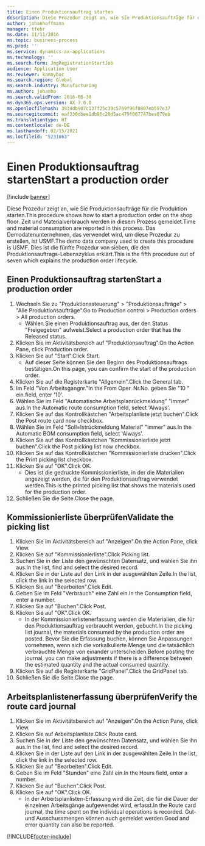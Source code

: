 ```yaml
---
title: Einen Produktionsauftrag starten
description: Diese Prozedur zeigt an, wie Sie Produktionsaufträge für die Produktion starten.
author: johanhoffmann
manager: tfehr
ms.date: 11/11/2016
ms.topic: business-process
ms.prod: ''
ms.service: dynamics-ax-applications
ms.technology: ''
ms.search.form: JmgRegistrationStartJob
audience: Application User
ms.reviewer: kamaybac
ms.search.region: Global
ms.search.industry: Manufacturing
ms.author: johanho
ms.search.validFrom: 2016-06-30
ms.dyn365.ops.version: AX 7.0.0
ms.openlocfilehash: 3934db907c137f25c39c5769f96f0807eb597e37
ms.sourcegitcommit: eaf330dbee1db96c20d5ac479f007747bea079eb
ms.translationtype: HT
ms.contentlocale: de-DE
ms.lasthandoff: 02/15/2021
ms.locfileid: "5231863"
---
```

# <a name="start-a-production-order"></a><span data-ttu-id="91b45-103">Einen Produktionsauftrag starten</span><span class="sxs-lookup"><span data-stu-id="91b45-103">Start a production order</span></span>

[!include [banner](../../includes/banner.md)]

<span data-ttu-id="91b45-104">Diese Prozedur zeigt an, wie Sie Produktionsaufträge für die Produktion starten.</span><span class="sxs-lookup"><span data-stu-id="91b45-104">This procedure shows how to start a production order on the shop floor.</span></span> <span data-ttu-id="91b45-105">Zeit und Materialverbrauch werden in diesem Prozess gemeldet.</span><span class="sxs-lookup"><span data-stu-id="91b45-105">Time and material consumption are reported in this process.</span></span> <span data-ttu-id="91b45-106">Das Demodatenunternehmen, das verwendet wird, um diese Prozedur zu erstellen, ist USMF.</span><span class="sxs-lookup"><span data-stu-id="91b45-106">The demo data company used to create this procedure is USMF.</span></span> <span data-ttu-id="91b45-107">Dies ist die fünfte Prozedur von sieben, die den Produktionsauftrags-Lebenszyklus erklärt.</span><span class="sxs-lookup"><span data-stu-id="91b45-107">This is the fifth procedure out of seven which explains the production order lifecycle.</span></span>


## <a name="start-a-production-order"></a><span data-ttu-id="91b45-108">Einen Produktionsauftrag starten</span><span class="sxs-lookup"><span data-stu-id="91b45-108">Start a production order</span></span>
1. <span data-ttu-id="91b45-109">Wechseln Sie zu "Produktionssteuerung" > "Produktionsaufträge" > "Alle Produktionsaufträge".</span><span class="sxs-lookup"><span data-stu-id="91b45-109">Go to Production control > Production orders > All production orders.</span></span>
    * <span data-ttu-id="91b45-110">Wählen Sie einen Produktionsauftrag aus, der den Status "Freigegeben" aufweist.</span><span class="sxs-lookup"><span data-stu-id="91b45-110">Select a production order that has the Released status.</span></span>  
2. <span data-ttu-id="91b45-111">Klicken Sie im Aktivitätsbereich auf "Produktionsauftrag".</span><span class="sxs-lookup"><span data-stu-id="91b45-111">On the Action Pane, click Production order.</span></span>
3. <span data-ttu-id="91b45-112">Klicken Sie auf "Start".</span><span class="sxs-lookup"><span data-stu-id="91b45-112">Click Start.</span></span>
    * <span data-ttu-id="91b45-113">Auf dieser Seite können Sie den Beginn des Produktionsauftrags bestätigen.</span><span class="sxs-lookup"><span data-stu-id="91b45-113">On this page, you can confirm the start of the production order.</span></span>  
4. <span data-ttu-id="91b45-114">Klicken Sie auf die Registerkarte "Allgemein".</span><span class="sxs-lookup"><span data-stu-id="91b45-114">Click the General tab.</span></span>
5. <span data-ttu-id="91b45-115">Im Feld "Von Arbeitsgangnr."</span><span class="sxs-lookup"><span data-stu-id="91b45-115">In the From Oper.</span></span> <span data-ttu-id="91b45-116">Nr.</span><span class="sxs-lookup"><span data-stu-id="91b45-116">No.</span></span> <span data-ttu-id="91b45-117">geben Sie "10 " ein.</span><span class="sxs-lookup"><span data-stu-id="91b45-117">field, enter '10'.</span></span>
6. <span data-ttu-id="91b45-118">Wählen Sie im Feld "Automatische Arbeitsplanrückmeldung" "Immer" aus.</span><span class="sxs-lookup"><span data-stu-id="91b45-118">In the Automatic route consumption field, select 'Always'.</span></span>
7. <span data-ttu-id="91b45-119">Klicken Sie auf das Kontrollkästchen "Arbeitsplanliste jetzt buchen".</span><span class="sxs-lookup"><span data-stu-id="91b45-119">Click the Post route card now checkbox.</span></span>
8. <span data-ttu-id="91b45-120">Wählen Sie im Feld "Soll=Istrückmeldung Material" "immer" aus.</span><span class="sxs-lookup"><span data-stu-id="91b45-120">In the Automatic BOM consumption field, select 'Always'.</span></span>
9. <span data-ttu-id="91b45-121">Klicken Sie auf das Kontrollkästchen "Kommissionierliste jetzt buchen".</span><span class="sxs-lookup"><span data-stu-id="91b45-121">Click the Post picking list now checkbox.</span></span>
10. <span data-ttu-id="91b45-122">Klicken Sie auf das Kontrollkästchen "Kommissionierliste drucken".</span><span class="sxs-lookup"><span data-stu-id="91b45-122">Click the Print picking list checkbox.</span></span>
11. <span data-ttu-id="91b45-123">Klicken Sie auf "OK".</span><span class="sxs-lookup"><span data-stu-id="91b45-123">Click OK.</span></span>
    * <span data-ttu-id="91b45-124">Dies ist die gedruckte Kommissionierliste, in der die Materialien angezeigt werden, die für den Produktionsauftrag verwendet werden.</span><span class="sxs-lookup"><span data-stu-id="91b45-124">This is the printed picking list that shows the materials used for the production order.</span></span>  
12. <span data-ttu-id="91b45-125">Schließen Sie die Seite.</span><span class="sxs-lookup"><span data-stu-id="91b45-125">Close the page.</span></span>

## <a name="validate-the-picking-list"></a><span data-ttu-id="91b45-126">Kommissionierliste überprüfen</span><span class="sxs-lookup"><span data-stu-id="91b45-126">Validate the picking list</span></span>
1. <span data-ttu-id="91b45-127">Klicken Sie im Aktivitätsbereich auf "Anzeigen".</span><span class="sxs-lookup"><span data-stu-id="91b45-127">On the Action Pane, click View.</span></span>
2. <span data-ttu-id="91b45-128">Klicken Sie auf "Kommissionierliste".</span><span class="sxs-lookup"><span data-stu-id="91b45-128">Click Picking list.</span></span>
3. <span data-ttu-id="91b45-129">Suchen Sie in der Liste den gewünschten Datensatz, und wählen Sie ihn aus.</span><span class="sxs-lookup"><span data-stu-id="91b45-129">In the list, find and select the desired record.</span></span>
4. <span data-ttu-id="91b45-130">Klicken Sie in der Liste auf den Link in der ausgewählten Zeile.</span><span class="sxs-lookup"><span data-stu-id="91b45-130">In the list, click the link in the selected row.</span></span>
5. <span data-ttu-id="91b45-131">Klicken Sie auf "Bearbeiten".</span><span class="sxs-lookup"><span data-stu-id="91b45-131">Click Edit.</span></span>
6. <span data-ttu-id="91b45-132">Geben Sie im Feld "Verbrauch" eine Zahl ein.</span><span class="sxs-lookup"><span data-stu-id="91b45-132">In the Consumption field, enter a number.</span></span>
7. <span data-ttu-id="91b45-133">Klicken Sie auf "Buchen".</span><span class="sxs-lookup"><span data-stu-id="91b45-133">Click Post.</span></span>
8. <span data-ttu-id="91b45-134">Klicken Sie auf "OK".</span><span class="sxs-lookup"><span data-stu-id="91b45-134">Click OK.</span></span>
    * <span data-ttu-id="91b45-135">In der Kommissionierlistenerfassung werden die Materialien, die für den Produktionsauftrag verbraucht werden, gebucht.</span><span class="sxs-lookup"><span data-stu-id="91b45-135">In the picking list journal, the materials consumed by the production order are posted.</span></span> <span data-ttu-id="91b45-136">Bevor Sie die Erfassung buchen, können Sie Anpassungen vornehmen, wenn sich die vorkalkulierte Menge und die tatsächlich verbrauchte Menge von einander unterscheiden.</span><span class="sxs-lookup"><span data-stu-id="91b45-136">Before posting the journal, you can make adjustments if there is a difference between the estimated quantity and the actual consumed quantity.</span></span>  
9. <span data-ttu-id="91b45-137">Klicken Sie auf die Registerkarte "GridPanel".</span><span class="sxs-lookup"><span data-stu-id="91b45-137">Click the GridPanel tab.</span></span>
10. <span data-ttu-id="91b45-138">Schließen Sie die Seite.</span><span class="sxs-lookup"><span data-stu-id="91b45-138">Close the page.</span></span>

## <a name="verify-the-route-card-journal"></a><span data-ttu-id="91b45-139">Arbeitsplanlistenerfassung überprüfen</span><span class="sxs-lookup"><span data-stu-id="91b45-139">Verify the route card journal</span></span>
1. <span data-ttu-id="91b45-140">Klicken Sie im Aktivitätsbereich auf "Anzeigen".</span><span class="sxs-lookup"><span data-stu-id="91b45-140">On the Action Pane, click View.</span></span>
2. <span data-ttu-id="91b45-141">Klicken Sie auf Arbeitsplanliste.</span><span class="sxs-lookup"><span data-stu-id="91b45-141">Click Route card.</span></span>
3. <span data-ttu-id="91b45-142">Suchen Sie in der Liste den gewünschten Datensatz, und wählen Sie ihn aus.</span><span class="sxs-lookup"><span data-stu-id="91b45-142">In the list, find and select the desired record.</span></span>
4. <span data-ttu-id="91b45-143">Klicken Sie in der Liste auf den Link in der ausgewählten Zeile.</span><span class="sxs-lookup"><span data-stu-id="91b45-143">In the list, click the link in the selected row.</span></span>
5. <span data-ttu-id="91b45-144">Klicken Sie auf "Bearbeiten".</span><span class="sxs-lookup"><span data-stu-id="91b45-144">Click Edit.</span></span>
6. <span data-ttu-id="91b45-145">Geben Sie im Feld "Stunden" eine Zahl ein.</span><span class="sxs-lookup"><span data-stu-id="91b45-145">In the Hours field, enter a number.</span></span>
7. <span data-ttu-id="91b45-146">Klicken Sie auf "Buchen".</span><span class="sxs-lookup"><span data-stu-id="91b45-146">Click Post.</span></span>
8. <span data-ttu-id="91b45-147">Klicken Sie auf "OK".</span><span class="sxs-lookup"><span data-stu-id="91b45-147">Click OK.</span></span>
    * <span data-ttu-id="91b45-148">In der Arbeitsplanlisten-Erfassung wird die Zeit, die für die Dauer der einzelnen Arbeitsgänge aufgewendet wird, erfasst.</span><span class="sxs-lookup"><span data-stu-id="91b45-148">In the Route card journal, the time spent on the individual operations is recorded.</span></span> <span data-ttu-id="91b45-149">Gut- und Ausschussmengen können auch gemeldet werden.</span><span class="sxs-lookup"><span data-stu-id="91b45-149">Good and error quantity can also be reported.</span></span>  


[!INCLUDE[footer-include](../../../includes/footer-banner.md)]